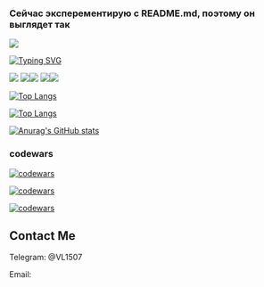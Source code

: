 ### Сейчас эксперементирую с README.md, поэтому он выглядет так

![](https://komarev.com/ghpvc/?username=VL1507)

[![Typing SVG](https://readme-typing-svg.herokuapp.com?font=Fira+Code&pause=1000&width=435&lines=VL1507)](https://git.io/typing-svg)


![](https://github-profile-summary-cards.vercel.app/api/cards/profile-details?username=VL1507&theme=merko)
![](https://github-profile-summary-cards.vercel.app/api/cards/most-commit-language?username=VL1507&theme=merko)![](https://github-profile-summary-cards.vercel.app/api/cards/repos-per-language?username=VL1507&theme=merko)
![](https://github-profile-summary-cards.vercel.app/api/cards/stats?username=VL1507&theme=merko)![](https://github-profile-summary-cards.vercel.app/api/cards/productive-time?username=VL1507&theme=merko)


[![Top Langs](https://github-readme-stats.vercel.app/api/top-langs/?username=VL1507&layout=compact&theme=merko)](https://github.com/anuraghazra/github-readme-stats)

[![Top Langs](https://github-readme-stats.vercel.app/api/top-langs/?username=VL1507&theme=merko)](https://github.com/anuraghazra/github-readme-stats)

[![Anurag's GitHub stats](https://github-readme-stats.vercel.app/api?username=VL1507&theme=merko)](https://github.com/anuraghazra/github-readme-stats)


### codewars 

[![codewars](https://www.codewars.com/users/VL1507/badges/large)](https://www.codewars.com/users/VL1507)   

[![codewars](https://www.codewars.com/users/VL1507/badges/small)](https://www.codewars.com/users/VL1507) 
 
[![codewars](https://www.codewars.com/users/VL1507/badges/micro)](https://www.codewars.com/users/VL1507) 

## Contact Me

Telegram: @VL1507

Email:

